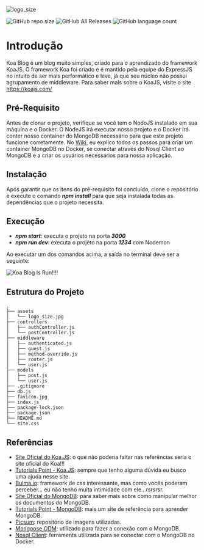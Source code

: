 ![logo_size](https://user-images.githubusercontent.com/44936493/93589255-f03fd000-f982-11ea-94ca-15329d3895c2.jpg)

![GitHub repo size](https://img.shields.io/github/repo-size/lopes-leandro/koacontacts-api)
![GitHub All Releases](https://img.shields.io/github/downloads/lopes-leandro/koacontacts-api/total)
![GitHub language count](https://img.shields.io/github/languages/count/lopes-leandro/koacontacts-api)

# Introdução
Koa Blog é um blog muito simples, criado para o aprendizado do framework KoaJS.
O framework Koa foi criado e é mantido pela equipe do ExpressJS no intuito de ser mais performático e leve, já que seu núcleo não possui agrupamento de middleware.
Para saber mais sobre o KoaJS, visite o site https://koajs.com/

## Pré-Requisito
Antes de clonar o projeto, verifique se você tem o NodoJS instalado em sua máquina e o Docker. O NodeJS irá executar nosso projeto e o Docker irá conter nosso container do MongoDB necessário para que este projeto funcione corretamente. No [Wiki](https://github.com/lopes-leandro/koacontacts-api/wiki), eu explico todos os passos para criar um container MongoDB no Docker, se conectar através do Nosql Client ao MongoDB e a criar os usuários necessários para nossa aplicação.

## Instalação
Após garantir que os itens do pré-requisito foi concluído, clone o repositório e execute o comando _**npm install**_ para que seja instalada todas as dependências que o projeto necessita.

## Execução
- **_npm start_**: executa o projeto na porta **_3000_**
- **_npm run dev_**: executa o projeto na porta _**1234**_ com Nodemon

Ao executar um dos comandos acima, a saída no terminal deve ser a seguinte:

![Koa Blog Is Run!!!!](https://user-images.githubusercontent.com/44936493/93596661-16b83800-f990-11ea-9e37-6c8032774eaf.png)

## Estrutura do Projeto
```project tree
.
├── assets
│   └── logo_size.jpg
├── controllers
│   ├── authController.js
│   └── postController.js
├── middleware
│   ├── authenticated.js
│   ├── guest.js
│   ├── method-override.js
│   ├── router.js
│   └── user.js
├── models
│   ├── post.js
│   └── user.js
├── .gitignore
├── db.js
├── favicon.jpg
├── index.js
├── package-lock.json
├── package.json
├── README.md
└── site.css
```

## Referências
- [Site Oficial do Koa.JS](https://koajs.com/): o que não poderia faltar nas referências seria o site oficial do Koa!!!
- [Tutorials Point - Koa.JS](https://www.tutorialspoint.com/koajs/koajs_static_files.htm): sempre que tenho alguma dúvida eu busco uma ajuda nesse site.
- [Bulma.io](https://bulma.io/): framework de css interessante, mas como vocês poderam perceber... eu não tenho muita intimidade com ele...rsrsrsr.
- [Site Oficial do MongoDB](https://docs.mongodb.com/manual/): para saber mais sobre como manipular melhor os documentos do MongoDB.
- [Tutorials Point - MongoDB](https://www.tutorialspoint.com/mongodb/index.htm): mais um site de referência para aprender MongoDB.
- [Picsum](https://picsum.photos/images): repositório de imagens utilizadas.
- [Mongoose ODM](https://mongoosejs.com/): utilizado para fazer a conexão com o MongoDB.
- [Nosql Client](https://nosqlclient.com/): ferramenta utilizada para se conectar com o MongoDB no Docker.
